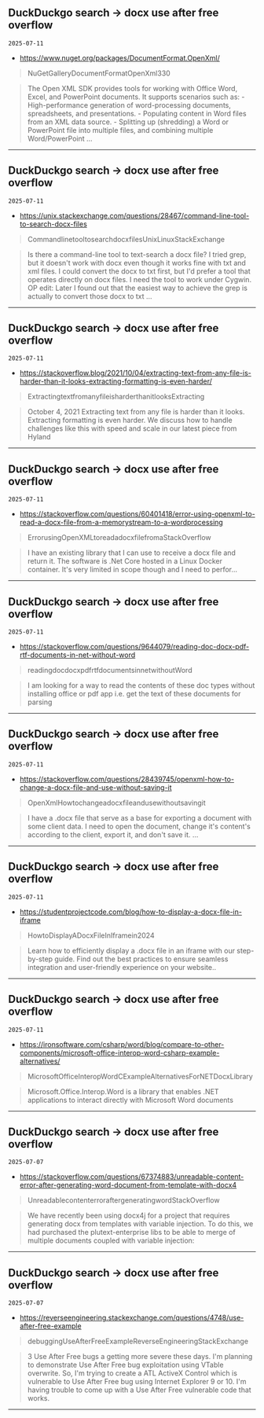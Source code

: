 ## DuckDuckgo search -> docx use after free overflow
`2025-07-11`

* https://www.nuget.org/packages/DocumentFormat.OpenXml/

<blockquote>
 NuGetGalleryDocumentFormatOpenXml330
</blockquote>
<blockquote>
The Open XML SDK provides tools for working with Office Word, Excel, and PowerPoint documents. It supports scenarios such as: - High-performance generation of word-processing documents, spreadsheets, and presentations. - Populating content in Word files from an XML data source. - Splitting up (shredding) a Word or PowerPoint file into multiple files, and combining multiple Word/PowerPoint ...
</blockquote>

---

## DuckDuckgo search -> docx use after free overflow
`2025-07-11`

* https://unix.stackexchange.com/questions/28467/command-line-tool-to-search-docx-files

<blockquote>
 CommandlinetooltosearchdocxfilesUnixLinuxStackExchange
</blockquote>
<blockquote>
Is there a command-line tool to text-search a docx file? I tried grep, but it doesn't work with docx even though it works fine with txt and xml files. I could convert the docx to txt first, but I'd prefer a tool that operates directly on docx files. I need the tool to work under Cygwin. OP edit: Later I found out that the easiest way to achieve the grep is actually to convert those docx to txt ...
</blockquote>

---

## DuckDuckgo search -> docx use after free overflow
`2025-07-11`

* https://stackoverflow.blog/2021/10/04/extracting-text-from-any-file-is-harder-than-it-looks-extracting-formatting-is-even-harder/

<blockquote>
 ExtractingtextfromanyfileisharderthanitlooksExtracting
</blockquote>
<blockquote>
October 4, 2021 Extracting text from any file is harder than it looks. Extracting formatting is even harder. We discuss how to handle challenges like this with speed and scale in our latest piece from Hyland
</blockquote>

---

## DuckDuckgo search -> docx use after free overflow
`2025-07-11`

* https://stackoverflow.com/questions/60401418/error-using-openxml-to-read-a-docx-file-from-a-memorystream-to-a-wordprocessing

<blockquote>
 ErrorusingOpenXMLtoreadadocxfilefromaStackOverflow
</blockquote>
<blockquote>
I have an existing library that I can use to receive a docx file and return it. The software is .Net Core hosted in a Linux Docker container. It's very limited in scope though and I need to perfor...
</blockquote>

---

## DuckDuckgo search -> docx use after free overflow
`2025-07-11`

* https://stackoverflow.com/questions/9644079/reading-doc-docx-pdf-rtf-documents-in-net-without-word

<blockquote>
 readingdocdocxpdfrtfdocumentsinnetwithoutWord
</blockquote>
<blockquote>
I am looking for a way to read the contents of these doc types without installing office or pdf app i.e. get the text of these documents for parsing
</blockquote>

---

## DuckDuckgo search -> docx use after free overflow
`2025-07-11`

* https://stackoverflow.com/questions/28439745/openxml-how-to-change-a-docx-file-and-use-without-saving-it

<blockquote>
 OpenXmlHowtochangeadocxfileandusewithoutsavingit
</blockquote>
<blockquote>
I have a .docx file that serve as a base for exporting a document with some client data. I need to open the document, change it's content's according to the client, export it, and don't save it. ...
</blockquote>

---

## DuckDuckgo search -> docx use after free overflow
`2025-07-11`

* https://studentprojectcode.com/blog/how-to-display-a-docx-file-in-iframe

<blockquote>
 HowtoDisplayADocxFileInIframein2024
</blockquote>
<blockquote>
Learn how to efficiently display a .docx file in an iframe with our step-by-step guide. Find out the best practices to ensure seamless integration and user-friendly experience on your website..
</blockquote>

---

## DuckDuckgo search -> docx use after free overflow
`2025-07-11`

* https://ironsoftware.com/csharp/word/blog/compare-to-other-components/microsoft-office-interop-word-csharp-example-alternatives/

<blockquote>
 MicrosoftOfficeInteropWordCExampleAlternativesForNETDocxLibrary
</blockquote>
<blockquote>
Microsoft.Office.Interop.Word is a library that enables .NET applications to interact directly with Microsoft Word documents
</blockquote>

---

## DuckDuckgo search -> docx use after free overflow
`2025-07-07`

* https://stackoverflow.com/questions/67374883/unreadable-content-error-after-generating-word-document-from-template-with-docx4

<blockquote>
 UnreadablecontenterroraftergeneratingwordStackOverflow
</blockquote>
<blockquote>
We have recently been using docx4j for a project that requires generating docx from templates with variable injection. To do this, we had purchased the plutext-enterprise libs to be able to merge of multiple documents coupled with variable injection:
</blockquote>

---

## DuckDuckgo search -> docx use after free overflow
`2025-07-07`

* https://reverseengineering.stackexchange.com/questions/4748/use-after-free-example

<blockquote>
 debuggingUseAfterFreeExampleReverseEngineeringStackExchange
</blockquote>
<blockquote>
3 Use After Free bugs a getting more severe these days. I'm planning to demonstrate Use After Free bug exploitation using VTable overwrite. So, I'm trying to create a ATL ActiveX Control which is vulnerable to Use After Free bug using Internet Explorer 9 or 10. I'm having trouble to come up with a Use After Free vulnerable code that works.
</blockquote>

---

